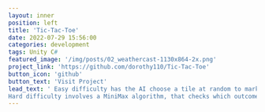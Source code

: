 ```yaml
---
layout: inner
position: left
title: 'Tic-Tac-Toe'
date: 2022-07-29 15:56:00
categories: development
tags: Unity C#
featured_image: '/img/posts/02_weathercast-1130x864-2x.png'
project_link: 'https://github.com/dorothy110/Tic-Tac-Toe'
button_icon: 'github'
button_text: 'Visit Project'
lead_text: ' Easy difficulty has the AI choose a tile at random to mark. \n
Hard difficulty involves a MiniMax algorithm, that checks which outcome is the best (and applies a bit of randomization to it, to make it easier for the player) and picks that spot.'
---
```

